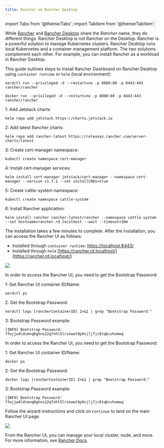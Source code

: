 ```yaml
---
title: Rancher on Rancher Desktop
---
```


import Tabs from '@theme/Tabs';
import TabItem from '@theme/TabItem';

While [Rancher](https://rancher.com/) and [Rancher Desktop](https://rancherdesktop.io/) share the _Rancher_ name, they do different things. Rancher Desktop is not Rancher on the Desktop. Rancher is a powerful solution to manage Kubernetes clusters. Rancher Desktop runs local Kubernetes and a container management platform. The two solutions complement each other. For example, you can install Rancher as a workload in Rancher Desktop.

This guide outlines steps to install Rancher Dashboard on Rancher Desktop using `container runtime` or `helm` (local environment):

<Tabs groupId="container-runtime">
  <TabItem value="nerdctl" default>

```console
nerdctl run --privileged -d --restart=no -p 8080:80 -p 8443:443 rancher/rancher
```

  </TabItem>
  <TabItem value="docker" default>

```console
docker run --privileged -d --restart=no -p 8080:80 -p 8443:443 rancher/rancher
```

  </TabItem>
  <TabItem value="helm" default>

1: Add Jetstack charts:
```console
helm repo add jetstack https://charts.jetstack.io
```

2: Add latest Rancher charts:
```console
helm repo add rancher-latest https://releases.rancher.com/server-charts/latest
```

3: Create cert-manager namespace:
```console
kubectl create namespace cert-manager
```

4: Install cert-manager services:
```console
helm install cert-manager jetstack/cert-manager --namespace cert-manager --version v1.7.1 --set installCRDs=true
```

5: Create cattle-system namespace:
```console
kubectl create namespace cattle-system
```

6: Install Rancher application:
```console
helm install rancher rancher-latest/rancher --namespace cattle-system --set hostname=rancher.rd.localhost --wait --timeout=10m
```

  </TabItem>
</Tabs>

The installation takes a few minutes to complete. After the installation, you can access the Rancher UI as follows: 
* Installed through `container runtime`: [https://localhost:8443/](https://localhost:8443/) 
* Installed through `helm` [https://rancher.rd.localhost/](https://rancher.rd.localhost/)

![](/img/examples/rancherUiWelcomePage.png)


<Tabs groupId="container-runtime">
  <TabItem value="nerdctl" default>

In order to access the Rancher UI, you need to get the Bootstrap Password:

1: Get Rancher UI container ID/Name:
```console
nerdctl ps
```
2: Get the Bootstrap Password:
```console
nerdctl logs [rancherContainerID] 2>&1 | grep "Bootstrap Password:"
```
3: Bootstrap Password example:
```console
[INFO] Bootstrap Password: 7fwjjw4ldcmnq8ghns22q7nhl5lrznwwt9p9vjljfjc6tqbcvhxmwq
```

  </TabItem>
  <TabItem value="docker" default>

In order to access the Rancher UI, you need to get the Bootstrap Password:

1: Get Rancher UI container ID/Name:
```console
docker ps
```
2: Get the Bootstrap Password:
```console
docker logs [rancherContainerID] 2>&1 | grep "Bootstrap Password:"
```
3: Bootstrap Password example:
```console
[INFO] Bootstrap Password: 7fwjjw4ldcmnq8ghns22q7nhl5lrznwwt9p9vjljfjc6tqbcvhxmwq
```
  </TabItem>
</Tabs>

Follow the wizard instructions and click on `Continue` to land on the main Rancher UI page.

![](/img/examples/rancherUiMainPage.png)

From the Rancher UI, you can manage your local cluster, node, and more. For more information, see [Rancher Docs](https://ranchermanager.docs.rancher.com/).
